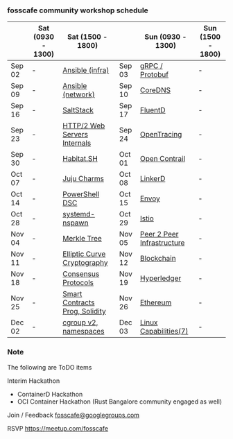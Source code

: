 ### fosscafe community workshop schedule

|&nbsp;| Sat (0930 - 1300) | Sat (1500 - 1800) |&nbsp;| Sun (0930 - 1300) | Sun (1500 - 1800) |
|------|-------------------|-------------------|------|-------------------|-------------------|
| Sep 02 | -| [Ansible (infra)](https://www.meetup.com/fosscafe/events/242383774/)   | Sep 03 | [gRPC / Protobuf](https://www.meetup.com/fosscafe/events/242433529/) |-|
| Sep 09 | -| [Ansible (network)](https://www.meetup.com/fosscafe/events/242384114/) | Sep 10 | [CoreDNS](https://www.meetup.com/fosscafe/events/242433563/) |-|
| Sep 16 | -| [SaltStack](https://www.meetup.com/fosscafe/events/242384214/)         | Sep 17 | [FluentD](https://www.meetup.com/fosscafe/events/242433578/) |-|
| Sep 23 | -| [HTTP/2 Web Servers Internals](https://www.meetup.com/fosscafe/events/243267935/)   | Sep 24 | [OpenTracing](https://www.meetup.com/fosscafe/events/242433593/) |-|
| Sep 30 | -| [Habitat.SH](https://www.meetup.com/fosscafe/events/242405420/)       | Oct 01 | [Open Contrail](https://www.meetup.com/fosscafe/events/242433614/) |-|
| Oct 07 | -| [Juju Charms](https://www.meetup.com/fosscafe/events/242412296/)      | Oct 08 | [LinkerD](https://www.meetup.com/fosscafe/events/242433640/) |-|
| Oct 14 | -| [PowerShell DSC](https://www.meetup.com/fosscafe/events/242432139/)    | Oct 15 | [Envoy](https://www.meetup.com/fosscafe/events/242433713/) |-|
| Oct 28 | -| [systemd-nspawn](https://www.meetup.com/fosscafe/events/242432235/)    | Oct 29 | [Istio](https://www.meetup.com/fosscafe/events/242433797/) |-|
| Nov 04 | -| [Merkle Tree](https://www.meetup.com/fosscafe/events/242724096/) | Nov 05 | [Peer 2 Peer Infrastructure](https://www.meetup.com/fosscafe/events/242639140/)|-|
| Nov 11 | -| [Elliptic Curve Cryptography](https://www.meetup.com/fosscafe/events/242724156/) | Nov 12 | [Blockchain](https://www.meetup.com/fosscafe/events/242639535/)|-|
| Nov 18 | -| [Consensus Protocols](https://www.meetup.com/fosscafe/events/242724379/) | Nov 19 | [Hyperledger](https://www.meetup.com/fosscafe/events/242639632/)|-|
| Nov 25 | -| [Smart Contracts Prog, Solidity](https://www.meetup.com/fosscafe/events/242724741/) | Nov 26 | [Ethereum](https://www.meetup.com/fosscafe/events/242639710/) |-|
| Dec 02 | -| [cgroup v2, namespaces](https://www.meetup.com/fosscafe/events/242685749/)| Dec 03 | [Linux Capabilities(7)](https://www.meetup.com/fosscafe/events/242872828/) |-|





### Note
The following are ToDO items

Interim Hackathon
* ContainerD Hackathon
* OCI Container Hackathon (Rust Bangalore community engaged as well)


Join / Feedback
fosscafe@googlegroups.com

RSVP
https://meetup.com/fosscafe
